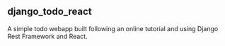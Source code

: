## django_todo_react

A simple todo webapp built following an online tutorial and using Django Rest Framework and React.
